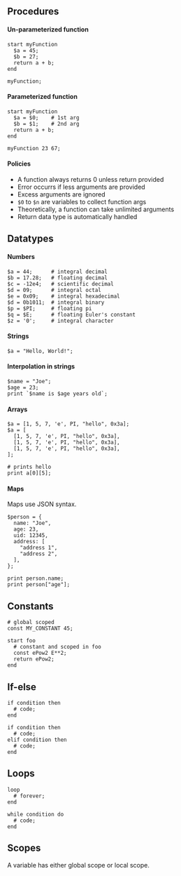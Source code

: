 ## Procedures
#### Un-parameterized function
```
start myFunction
  $a = 45;
  $b = 27;
  return a + b;
end

myFunction;
```

#### Parameterized function
```
start myFunction
  $a = $0;    # 1st arg
  $b = $1;    # 2nd arg
  return a + b;
end

myFunction 23 67;
```

#### Policies
- A function always returns 0 unless return provided
- Error occurrs if less arguments are provided
- Excess arguments are ignored
- `$0` to `$n` are variables to collect function args
- Theoretically, a function can take unlimited arguments
- Return data type is automatically handled

## Datatypes
#### Numbers
```
$a = 44;      # integral decimal
$b = 17.28;   # floating decimal
$c = -12e4;   # scientific decimal
$d = 09;      # integral octal
$e = 0x09;    # integral hexadecimal
$d = 0b1011;  # integral binary
$p = $PI;     # floating pi
$q = $E;      # floating Euler's constant
$z = '0';     # integral character
```

#### Strings
```
$a = "Hello, World!";
```

#### Interpolation in strings
```
$name = "Joe";
$age = 23;
print `$name is $age years old`;
```

#### Arrays
```
$a = [1, 5, 7, 'e', PI, "hello", 0x3a];
$a = [
  [1, 5, 7, 'e', PI, "hello", 0x3a],
  [1, 5, 7, 'e', PI, "hello", 0x3a],
  [1, 5, 7, 'e', PI, "hello", 0x3a],
];

# prints hello
print a[0][5];
```

#### Maps
Maps use JSON syntax.
```
$person = {
  name: "Joe",
  age: 23,
  uid: 12345,
  address: [
    "address 1",
    "address 2",
  ],
};

print person.name;
print person["age"];
```

## Constants
```
# global scoped
const MY_CONSTANT 45;

start foo
  # constant and scoped in foo
  const ePow2 E**2;
  return ePow2;
end
```

## If-else
```
if condition then
  # code;
end

if condition then
  # code;
elif condition then
  # code;
end
```

## Loops
```
loop
  # forever;
end

while condition do
  # code;
end
```

## Scopes
A variable has either global scope or local scope.
